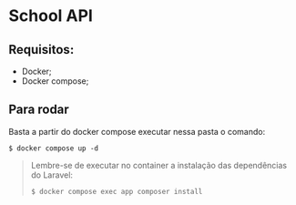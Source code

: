 # School API

## Requisitos:
- Docker;
- Docker compose;

## Para rodar
Basta a partir do docker compose executar nessa pasta o comando:

```shell
$ docker compose up -d
```

> Lembre-se de executar no container a instalação das dependências do Laravel:
> ```shell
> $ docker compose exec app composer install
> ```